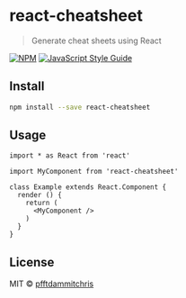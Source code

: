 # react-cheatsheet

> Generate cheat sheets using React

[![NPM](https://img.shields.io/npm/v/react-cheatsheet.svg)](https://www.npmjs.com/package/react-cheatsheet) [![JavaScript Style Guide](https://img.shields.io/badge/code_style-standard-brightgreen.svg)](https://standardjs.com)

## Install

```bash
npm install --save react-cheatsheet
```

## Usage

```tsx
import * as React from 'react'

import MyComponent from 'react-cheatsheet'

class Example extends React.Component {
  render () {
    return (
      <MyComponent />
    )
  }
}
```

## License

MIT © [pfftdammitchris](https://github.com/pfftdammitchris)
